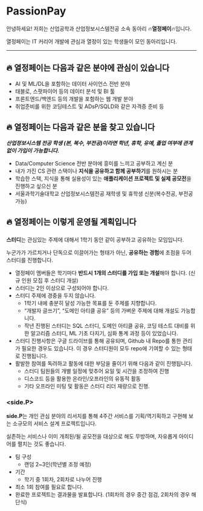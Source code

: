 # PassionPay

안녕하세요! 저희는 산업공학과 산업정보시스템전공 소속 동아리 🔥**열정페이**🔥입니다.

열정페이는 IT 커리어 개발에 관심과 열정이 있는 학생들이 모인 동아리입니다. 

---

## 🔥 열정페이는 다음과 같은 분야에 관심이 있습니다

- AI 및 ML/DL을 포함하는 데이터 사이언스 전반 분야
- 태블로, 스팟파이어 등의 데이터 분석 및 BI 툴
- 프론트엔드/백엔드 등의 개발을 포함하는 웹 개발 분야
- 취업준비를 위한 코딩테스트 및 ADsP/SQLD와 같은 자격증 준비 등

## 🔥 열정페이는 다음과 같은 분을 찾고 있습니다

***산업정보시스템 전공 학생 (본, 복수, 부전공)이라면 학년, 휴학, 유예, 졸업 여부에 관계없이 가입이 가능합니다.***

- Data/Computer Science 전반 분야에 흥미를 느끼고 공부하고 계신 분
- 내가 가진 CS 관련 스택이나 **지식을 공유하고 함께 공부하기**를 원하시는 분
- 학습한 스택, 지식을 통해 실용성이 있는 **애플리케이션 프로젝트 및 실제 공모전**을 진행하고 싶으신 분
- 서울과학기술대학교 산업정보시스템전공 재학생 및 휴학생 신분(복수전공, 부전공 가능)

## 🔥 열정페이는 이렇게 운영될 계획입니다

### **<Study>**

**스터디**는 관심있는 주제에 대해서 1학기 동안 같이 공부하고 공유하는 모임입니다.

누군가가 가르치거나 단독으로 이끌어가는 형태가 아닌, **공유하는 경험**에 초점을 두어 스터디를 진행합니다.

- 열정페이 멤버들은 학기마다 **반드시 1개의 스터디를 가입 또는 개설**해야 합니다. 
(신규 인원 모집 후 스터디 개설)
- 스터디는 2인 이상으로 구성되어야 합니다.
- 스터디 주제에 경중을 두지 않습니다.
    - 1학기 내에 충분히 달성 가능한 목표를 둔 주제를 지향합니다.
    - “개발자 글쓰기”, “도메인 아티클 공유” 등의 가벼운 주제에 대해 개설도 가능합니다.
    - 작년 진행된 스터디는 SQL 스터디, 도메인 아티클 공유, 코딩 테스트 대비를 위한 알고리즘 스터디, ML 기초 다지기, 심화 통계 과정 등이 있었습니다.
- 스터디 진행사항은 구글 드라이브를 통해 공유되며, Github 내 Repo를 통한 관리가 필요한 경우도 있습니다. 이 경우 스터디원이 모두 repo에 기여할 수 있는 형태로 진행됩니다.
- 활발한 참여를 독려하고 활동에 대한 부담을 줄이기 위해 다음과 같이 진행됩니다.
    - 스터디 팀원들의 개별 일정에 맞추어 요일 및 시간을 조정하여 진행
    - 디스코드 등을 활용한 온라인/오프라인의 유동적 활동
    - 기타 오프라인 미팅 및 활동은 스터디 리더 재량으로 진행.

### **<side.P>**

**side.P**는 개인 관심 분야의 리서치를 통해 4주간 서비스를 기획/역기획하고 구현해 보는 소규모의 서비스 설계 프로젝트입니다. 

실존하는 서비스나 이미 개최된/될 공모전을 대상으로 해도 무방하며, 자유롭게 아이디어를 펼치는 것도 좋습니다.

- 팀 구성
    - 랜덤 2~3인(학년별 조정 예정)
- 기간
    - 학기 중 1회차, 2회차로 나누어 진행
- 최소 1회 참여를 필요로 합니다.
- 완료한 프로젝트는 결과물을 발표합니다. (1회차의 경우 중간 점검, 2회차의 경우 해단식)
